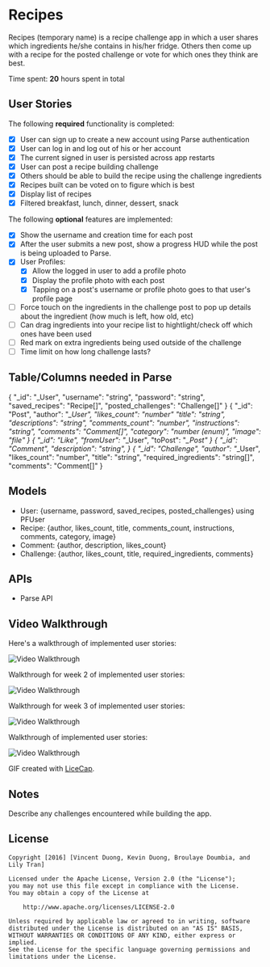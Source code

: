 # Recipes

Recipes (temporary name) is a recipe challenge app in which a user shares which ingredients he/she contains in his/her fridge. Others then come up with a recipe for the posted challenge or vote for which ones they think are best.

Time spent: **20** hours spent in total

## User Stories

The following **required** functionality is completed:

- [x] User can sign up to create a new account using Parse authentication
- [x] User can log in and log out of his or her account
- [x] The current signed in user is persisted across app restarts
- [x] User can post a recipe building challenge
- [x] Others should be able to build the recipe using the challenge ingredients
- [x] Recipes built can be voted on to figure which is best
- [x] Display list of recipes
- [x] Filtered breakfast, lunch, dinner, dessert, snack

The following **optional** features are implemented:

- [x] Show the username and creation time for each post
- [x] After the user submits a new post, show a progress HUD while the post is being uploaded to Parse.
- [x] User Profiles:
   - [x] Allow the logged in user to add a profile photo
   - [x] Display the profile photo with each post
   - [x] Tapping on a post's username or profile photo goes to that user's profile page
- [ ] Force touch on the ingredients in the challenge post to pop up details about the ingredient (how much is left, how old, etc)
- [ ] Can drag ingredients into your recipe list to hightlight/check off which ones have been used
- [ ] Red mark on extra ingredients being used outside of the challenge
- [ ] Time limit on how long challenge lasts?

## Table/Columns needed in Parse

{
   "_id": "_User",
   "username": "string",
   "password": "string",
   "saved_recipes": "Recipe[]",
   "posted_challenges": "Challenge[]"
}
{
   "_id": "Post",
   "author": "*_User",
   "likes_count": "number"
   "title": "string",
   "descriptions": "string",
   "comments_count": "number",
   "instructions": "string",
   "comments": "Comment[]",
   "category": "number (enum)",
   "image": "file"
}
{
   "_id": "Like",
   "fromUser": "*_User",
   "toPost": "*_Post"
}
{
   "_id": "Comment",
   "description": "string",
}
{
   "_id": "Challenge",
   "author": "*_User",
   "likes_count": "number",
   "title": "string",
   "required_ingredients": "string[]",
   "comments": "Comment[]"
}

## Models
- User: {username, password, saved_recipes, posted_challenges} using PFUser
- Recipe: {author, likes_count, title, comments_count, instructions, comments, category, image}
- Comment: {author, description, likes_count}
- Challenge: {author, likes_count, title, required_ingredients, comments}

## APIs
- Parse API

## Video Walkthrough 

Here's a walkthrough of implemented user stories:

<img src='http://i.imgur.com/YOFpvtX.gif' title='Video Walkthrough' width='' alt='Video Walkthrough' />

Walkthrough for week 2 of implemented user stories:

<img src='http://i.imgur.com/xvQYEjl.gif' title='Video Walkthrough' width='' alt='Video Walkthrough' />

Walkthrough for week 3 of implemented user stories:

<img src=http://i.imgur.com/jbnSqrX.gif title='Video Walkthrough' width='' alt='Video Walkthrough' />

Walkthrough of implemented user stories:

<img src=http://i.imgur.com/7NFocdY.gif title='Video Walkthrough' width='' alt='Video Walkthrough' />

GIF created with [LiceCap](http://www.cockos.com/licecap/).

## Notes

Describe any challenges encountered while building the app.

## License

    Copyright [2016] [Vincent Duong, Kevin Duong, Broulaye Doumbia, and Lily Tran]

    Licensed under the Apache License, Version 2.0 (the "License");
    you may not use this file except in compliance with the License.
    You may obtain a copy of the License at

        http://www.apache.org/licenses/LICENSE-2.0

    Unless required by applicable law or agreed to in writing, software
    distributed under the License is distributed on an "AS IS" BASIS,
    WITHOUT WARRANTIES OR CONDITIONS OF ANY KIND, either express or implied.
    See the License for the specific language governing permissions and
    limitations under the License.
